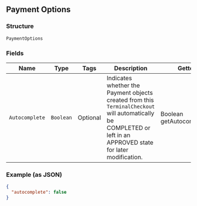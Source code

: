 ## Payment Options

### Structure

`PaymentOptions`

### Fields

| Name | Type | Tags | Description | Getter |
|  --- | --- | --- | --- | --- |
| `Autocomplete` | `Boolean` | Optional | Indicates whether the Payment objects created from this `TerminalCheckout` will automatically be<br>COMPLETED or left in an APPROVED state for later modification. | Boolean getAutocomplete() |

### Example (as JSON)

```json
{
  "autocomplete": false
}
```

